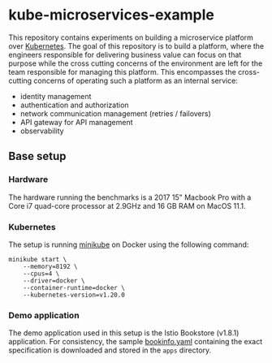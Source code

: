 # kube-microservices-example

This repository contains experiments on building a microservice platform over
[Kubernetes]. The goal of this repository is to build a platform, where
the engineers responsible for delivering business value can focus on that 
purpose while the cross cutting concerns of the environment are left for the
team responsible for managing this platform. This encompasses the cross-cutting
concerns of operating such a platform as an internal service:

- identity management
- authentication and authorization
- network communication management (retries / failovers)
- API gateway for API management
- observability

## Base setup

### Hardware

The hardware running the benchmarks is a 2017 15" Macbook Pro with a Core i7
quad-core processor at 2.9GHz and 16 GB RAM on MacOS 11.1.

### Kubernetes

The setup is running [minikube] on Docker using the following command: 

```shell script
minikube start \
    --memory=8192 \
    --cpus=4 \
    --driver=docker \
    --container-runtime=docker \
    --kubernetes-version=v1.20.0
```

### Demo application

The demo application used in this setup is the Istio Bookstore (v1.8.1)
application. For consistency, the sample 
[bookinfo.yaml](apps/bookinfo/bookinfo.yaml) containing the exact specification
is downloaded and stored in the `apps` directory.


[Kubernetes]: https://kubernetes.io/
[minikube]: https://minikube.sigs.k8s.io/docs/